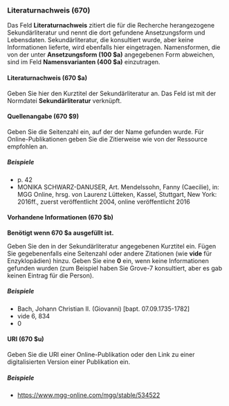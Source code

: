 ### Literaturnachweis (670)

Das Feld **Literaturnachweis** zitiert die für die Recherche herangezogene Sekundärliteratur und nennt die dort gefundene Ansetzungsform und Lebensdaten. Sekundärliteratur, die konsultiert wurde, aber keine Informationen lieferte, wird ebenfalls hier eingetragen. Namensformen, die von der unter **Ansetzungsform (100 $a)** angegebenen Form abweichen, sind im Feld **Namensvarianten (400 $a)** einzutragen.

#### Literaturnachweis (670 $a)

Geben Sie hier den Kurztitel der Sekundärliteratur an. Das Feld ist mit der Normdatei **Sekundärliteratur** verknüpft.

#### Quellenangabe (670 $9)

Geben Sie die Seitenzahl ein, auf der der Name gefunden wurde. Für Online-Publikationen geben Sie die Zitierweise wie von der Ressource empfohlen an.

##### Beispiele
- p. 42
- MONIKA SCHWARZ-DANUSER, Art. Mendelssohn, Fanny (Caecilie), in: MGG Online, hrsg. von Laurenz Lütteken, Kassel, Stuttgart, New York: 2016ff., zuerst veröffentlicht 2004, online veröffentlicht 2016

#### Vorhandene Informationen (670 $b)

**Benötigt wenn 670 $a ausgefüllt ist.**

Geben Sie den in der Sekundärliteratur angegebenen Kurztitel ein. Fügen Sie gegebenenfalls eine Seitenzahl oder andere Zitationen (wie **vide** für Enzyklopädien) hinzu. Geben Sie eine **0** ein, wenn keine Informationen gefunden wurden (zum Beispiel haben Sie Grove-7 konsultiert, aber es gab keinen Eintrag für die Person).

##### Beispiele

- Bach, Johann Christian II. (Giovanni) [bapt.   07.09.1735-1782]
- vide 6, 834
- 0

#### URI (670 $u)

Geben Sie die URI einer Online-Publikation oder den Link zu einer digitalisierten Version einer Publikation ein.

##### Beispiele
- https://www.mgg-online.com/mgg/stable/534522
